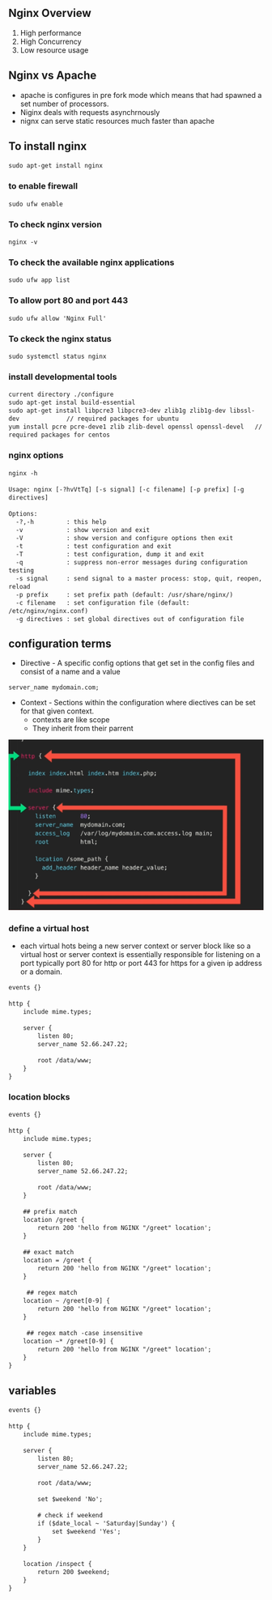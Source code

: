 
## Nginx Overview

1. High performance
2. High Concurrency
3. Low resource usage

## Nginx vs Apache

* apache is configures in pre fork mode which means that had spawned a set number of processors.
* Niginx deals with requests asynchrnously
* nignx can serve static resources much faster than apache

## To install nginx

```
sudo apt-get install nginx
```
### to enable firewall

```
sudo ufw enable
```
### To check nginx version

```
nginx -v
```

### To check the available nginx applications 

```
sudo ufw app list
```
### To allow port 80 and port 443

```
sudo ufw allow 'Nginx Full'
```

### To ckeck the nginx status

```
sudo systemctl status nginx
```

### install developmental tools
```
current directory ./configure
sudo apt-get instal build-essential
sudo apt-get install libpcre3 libpcre3-dev zlib1g zlib1g-dev libssl-dev             // required packages for ubuntu
yum install pcre pcre-deve1 zlib zlib-devel openssl openssl-devel   // required packages for centos
```

### nginx options
```
nginx -h

Usage: nginx [-?hvVtTq] [-s signal] [-c filename] [-p prefix] [-g directives]

Options:
  -?,-h         : this help
  -v            : show version and exit
  -V            : show version and configure options then exit
  -t            : test configuration and exit
  -T            : test configuration, dump it and exit
  -q            : suppress non-error messages during configuration testing
  -s signal     : send signal to a master process: stop, quit, reopen, reload
  -p prefix     : set prefix path (default: /usr/share/nginx/)
  -c filename   : set configuration file (default: /etc/nginx/nginx.conf)
  -g directives : set global directives out of configuration file
```

## configuration terms

* Directive - A specific config options that get set in the config files and consist of a name and a value
```
server_name mydomain.com;
```
* Context - Sections within the configuration where diectives can be set for that given context.
    * contexts are like scope
    * They inherit from their parrent

![nginx](img/context.png?raw=true "Title")

### define a virtual host

* each virtual hots being a new server context or server block like so a virtual host or server context is essentially responsible for listening on a port typically port 80 for http or port 443 for https for a given ip address or a domain.
```
events {}

http {
    include mime.types;

    server {
        listen 80;
        server_name 52.66.247.22;

        root /data/www;
    }
}
```
### location blocks

```
events {}

http {
    include mime.types;

    server {
        listen 80;
        server_name 52.66.247.22;

        root /data/www;
    }

    ## prefix match
    location /greet {
        return 200 'hello from NGINX "/greet" location';
    }

    ## exact match
    location = /greet {
        return 200 'hello from NGINX "/greet" location';
    }

     ## regex match
    location ~ /greet[0-9] {
        return 200 'hello from NGINX "/greet" location';
    }

     ## regex match -case insensitive
    location ~* /greet[0-9] {
        return 200 'hello from NGINX "/greet" location';
    }
}
```

## variables

```
events {}

http {
    include mime.types;

    server {
        listen 80;
        server_name 52.66.247.22;

        root /data/www;

        set $weekend 'No';

        # check if weekend
        if ($date_local ~ 'Saturday|Sunday') {
            set $weekend 'Yes';
        }
    }

    location /inspect {
        return 200 $weekend;
    }
}
```



